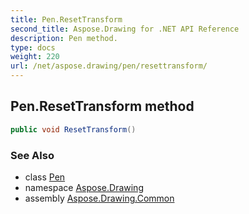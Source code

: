 ```yaml
---
title: Pen.ResetTransform
second_title: Aspose.Drawing for .NET API Reference
description: Pen method. 
type: docs
weight: 220
url: /net/aspose.drawing/pen/resettransform/
---
```

## Pen.ResetTransform method

```csharp
public void ResetTransform()
```

### See Also

* class [Pen](../)
* namespace [Aspose.Drawing](../../pen/)
* assembly [Aspose.Drawing.Common](../../../)


